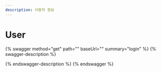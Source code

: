 ```yaml
---
description: 사용자 정보
---
```


# User

{% swagger method="get" path="" baseUrl="" summary="login" %}
{% swagger-description %}

{% endswagger-description %}
{% endswagger %}
